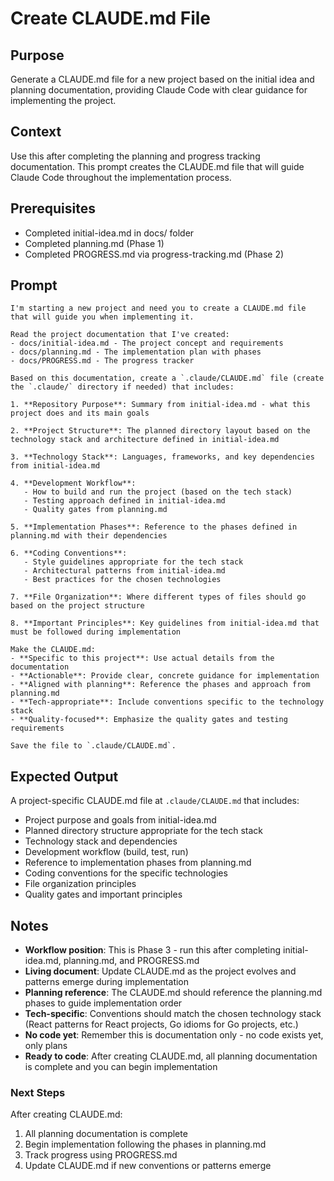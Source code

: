 # Create CLAUDE.md File

## Purpose
Generate a CLAUDE.md file for a new project based on the initial idea and planning documentation, providing Claude Code with clear guidance for implementing the project.

## Context
Use this after completing the planning and progress tracking documentation. This prompt creates the CLAUDE.md file that will guide Claude Code throughout the implementation process.

## Prerequisites
- Completed initial-idea.md in docs/ folder
- Completed planning.md (Phase 1)
- Completed PROGRESS.md via progress-tracking.md (Phase 2)

## Prompt
```
I'm starting a new project and need you to create a CLAUDE.md file that will guide you when implementing it.

Read the project documentation that I've created:
- docs/initial-idea.md - The project concept and requirements
- docs/planning.md - The implementation plan with phases
- docs/PROGRESS.md - The progress tracker

Based on this documentation, create a `.claude/CLAUDE.md` file (create the `.claude/` directory if needed) that includes:

1. **Repository Purpose**: Summary from initial-idea.md - what this project does and its main goals

2. **Project Structure**: The planned directory layout based on the technology stack and architecture defined in initial-idea.md

3. **Technology Stack**: Languages, frameworks, and key dependencies from initial-idea.md

4. **Development Workflow**:
   - How to build and run the project (based on the tech stack)
   - Testing approach defined in initial-idea.md
   - Quality gates from planning.md

5. **Implementation Phases**: Reference to the phases defined in planning.md with their dependencies

6. **Coding Conventions**:
   - Style guidelines appropriate for the tech stack
   - Architectural patterns from initial-idea.md
   - Best practices for the chosen technologies

7. **File Organization**: Where different types of files should go based on the project structure

8. **Important Principles**: Key guidelines from initial-idea.md that must be followed during implementation

Make the CLAUDE.md:
- **Specific to this project**: Use actual details from the documentation
- **Actionable**: Provide clear, concrete guidance for implementation
- **Aligned with planning**: Reference the phases and approach from planning.md
- **Tech-appropriate**: Include conventions specific to the technology stack
- **Quality-focused**: Emphasize the quality gates and testing requirements

Save the file to `.claude/CLAUDE.md`.
```

## Expected Output
A project-specific CLAUDE.md file at `.claude/CLAUDE.md` that includes:
- Project purpose and goals from initial-idea.md
- Planned directory structure appropriate for the tech stack
- Technology stack and dependencies
- Development workflow (build, test, run)
- Reference to implementation phases from planning.md
- Coding conventions for the specific technologies
- File organization principles
- Quality gates and important principles

## Notes
- **Workflow position**: This is Phase 3 - run this after completing initial-idea.md, planning.md, and PROGRESS.md
- **Living document**: Update CLAUDE.md as the project evolves and patterns emerge during implementation
- **Planning reference**: The CLAUDE.md should reference the planning.md phases to guide implementation order
- **Tech-specific**: Conventions should match the chosen technology stack (React patterns for React projects, Go idioms for Go projects, etc.)
- **No code yet**: Remember this is documentation only - no code exists yet, only plans
- **Ready to code**: After creating CLAUDE.md, all planning documentation is complete and you can begin implementation

### Next Steps
After creating CLAUDE.md:
1. All planning documentation is complete
2. Begin implementation following the phases in planning.md
3. Track progress using PROGRESS.md
4. Update CLAUDE.md if new conventions or patterns emerge
